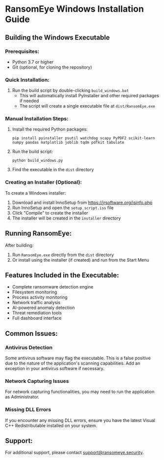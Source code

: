 
# RansomEye Windows Installation Guide

## Building the Windows Executable

### Prerequisites:
- Python 3.7 or higher
- Git (optional, for cloning the repository)

### Quick Installation:

1. Run the build script by double-clicking `build_windows.bat`
   - This will automatically install PyInstaller and other required packages if needed
   - The script will create a single executable file at `dist/RansomEye.exe`

### Manual Installation Steps:

1. Install the required Python packages:
   ```
   pip install pyinstaller psutil watchdog scapy PyPDF2 scikit-learn numpy pandas matplotlib joblib tqdm pdfkit tabulate
   ```

2. Run the build script:
   ```
   python build_windows.py
   ```

3. Find the executable in the `dist` directory

### Creating an Installer (Optional):

To create a Windows installer:

1. Download and install InnoSetup from https://jrsoftware.org/isinfo.php
2. Run InnoSetup and open the `setup_script.iss` file
3. Click "Compile" to create the installer
4. The installer will be created in the `installer` directory

## Running RansomEye:

After building:
1. Run `RansomEye.exe` directly from the `dist` directory
2. Or install using the installer (if created) and run from the Start Menu

## Features Included in the Executable:

- Complete ransomware detection engine
- Filesystem monitoring
- Process activity monitoring
- Network traffic analysis
- AI-powered anomaly detection
- Threat remediation tools
- Full dashboard interface

## Common Issues:

### Antivirus Detection
Some antivirus software may flag the executable. This is a false positive due to the nature of the application's scanning capabilities. Add an exception in your antivirus software if necessary.

### Network Capturing Issues
For network capturing functionalities, you may need to run the application as Administrator.

### Missing DLL Errors
If you encounter any missing DLL errors, ensure you have the latest Visual C++ Redistributable installed on your system.

## Support:

For additional support, please contact support@ransomeye.security.

